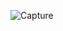 ![Capture](https://user-images.githubusercontent.com/33928040/83335248-1ef94400-a2c9-11ea-9bae-985d60f10969.JPG)
